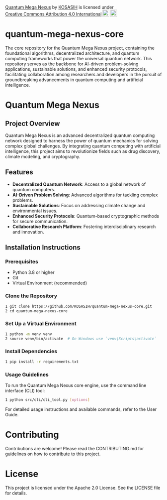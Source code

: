 <p xmlns:cc="http://creativecommons.org/ns#" xmlns:dct="http://purl.org/dc/terms/"><a property="dct:title" rel="cc:attributionURL" href="https://github.com/KOSASIH/quantum-mega-nexus-core">Quantum Mega Nexus</a> by <a rel="cc:attributionURL dct:creator" property="cc:attributionName" href="https://www.linkedin.com/in/kosasih-81b46b5a">KOSASIH</a> is licensed under <a href="https://creativecommons.org/licenses/by/4.0/?ref=chooser-v1" target="_blank" rel="license noopener noreferrer" style="display:inline-block;">Creative Commons Attribution 4.0 International<img style="height:22px!important;margin-left:3px;vertical-align:text-bottom;" src="https://mirrors.creativecommons.org/presskit/icons/cc.svg?ref=chooser-v1" alt=""><img style="height:22px!important;margin-left:3px;vertical-align:text-bottom;" src="https://mirrors.creativecommons.org/presskit/icons/by.svg?ref=chooser-v1" alt=""></a></p>

# quantum-mega-nexus-core
The core repository for the Quantum Mega Nexus project, containing the foundational algorithms, decentralized architecture, and quantum computing frameworks that power the universal quantum network. This repository serves as the backbone for AI-driven problem-solving applications, sustainable solutions, and enhanced security protocols, facilitating collaboration among researchers and developers in the pursuit of groundbreaking advancements in quantum computing and artificial intelligence.

# Quantum Mega Nexus

## Project Overview
Quantum Mega Nexus is an advanced decentralized quantum computing network designed to harness the power of quantum mechanics for solving complex global challenges. By integrating quantum computing with artificial intelligence, this project aims to revolutionize fields such as drug discovery, climate modeling, and cryptography.

## Features
- **Decentralized Quantum Network**: Access to a global network of quantum computers.
- **AI-Driven Problem Solving**: Advanced algorithms for tackling complex problems.
- **Sustainable Solutions**: Focus on addressing climate change and environmental issues.
- **Enhanced Security Protocols**: Quantum-based cryptographic methods for secure communication.
- **Collaborative Research Platform**: Fostering interdisciplinary research and innovation.

## Installation Instructions

### Prerequisites
- Python 3.8 or higher
- Git
- Virtual Environment (recommended)

### Clone the Repository

```bash
1 git clone https://github.com/KOSASIH/quantum-mega-nexus-core.git
2 cd quantum-mega-nexus-core
```

### Set Up a Virtual Environment

```bash
1 python -m venv venv
2 source venv/bin/activate  # On Windows use `venv\Scripts\activate`
```

### Install Dependencies

```bash
1 pip install -r requirements.txt
```

### Usage Guidelines
To run the Quantum Mega Nexus core engine, use the command line interface (CLI) tool:

```bash
1 python src/cli/cli_tool.py [options]
```

For detailed usage instructions and available commands, refer to the User Guide.

# Contributing
Contributions are welcome! Please read the CONTRIBUTING.md for guidelines on how to contribute to this project.

# License
This project is licensed under the Apache 2.0 License. See the LICENSE file for details.
